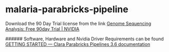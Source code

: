 # malaria-parabricks-pipeline
Download the 90 Day Trial license from the link
[Genome Sequencing Analysis: Free 90day Trial | NVIDIA](https://www.nvidia.com/en-us/clara/genomics/)

###### Software, Hardware and Nvidia Driver Requirements can be found
[GETTING STARTED &mdash; Clara Parabricks Pipelines 3.6 documentation](https://docs.nvidia.com/clara/parabricks/v3.6/text/getting_started.html)
